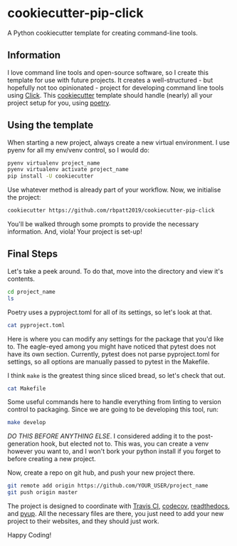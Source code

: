 # cookiecutter-pip-click

A Python cookiecutter template for creating command-line tools.

## Information

I love command line tools and open-source software, so I create this template for use with future projects. It creates a well-structured - but hopefully not too opinionated - project for developing command line tools using [Click](https://click.palletsprojects.com/en/7.x/). This [cookiecutter](https://cookiecutter.readtehdocs.io) template should handle (nearly) all your project setup for you, using [poetry](https://eustace.poetry.io).

## Using the template

When starting a new project, always create a new virtual environment. I use pyenv for all my env/venv control, so I would do:

```sh
pyenv virtualenv project_name
pyenv virtualenv activate project_name
pip install -U cookiecutter
```

Use whatever method is already part of your workflow. Now, we initialise the project:

```sh
cookiecutter https://github.com/rbpatt2019/cookiecutter-pip-click
```

You'll be walked through some prompts to provide the necessary information. And, viola! Your project is set-up! 

## Final Steps

Let's take a peek around. To do that, move into the directory and view it's contents.

```sh
cd project_name
ls
```

Poetry uses a pyproject.toml for all of its settings, so let's look at that.

```sh
cat pyproject.toml
```

Here is where you can modify any settings for the package that you'd like to. The eagle-eyed among you might have noticed that pytest does not have its own section. Currently, pytest does not parse pyproject.toml for settings, so all options are manually passed to pytest in the Makefile.

I think `make` is the greatest thing since sliced bread, so let's check that out.

```sh
cat Makefile
```

Some useful commands here to handle everything from linting to version control to packaging. Since we are going to be developing this tool, run:

```sh
make develop
```

*DO THIS BEFORE ANYTHING ELSE*. I considered adding it to the post-generation hook, but elected not to. This was, you can create a venv however you want to, and I won't bork your python install if you forget to before creating a new project.

Now, create a repo on git hub, and push your new project there.

```sh
git remote add origin https://github.com/YOUR_USER/project_name
git push origin master
```

The project is designed to coordinate with [Travis CI](https://travis-ci.org), [codecov](https://codecov.io), [readthedocs](https://readthedocs.org), and [pyup](https://pyup.io). All the necessary files are there, you just need to add your new project to their websites, and they should just work.

Happy Coding!
